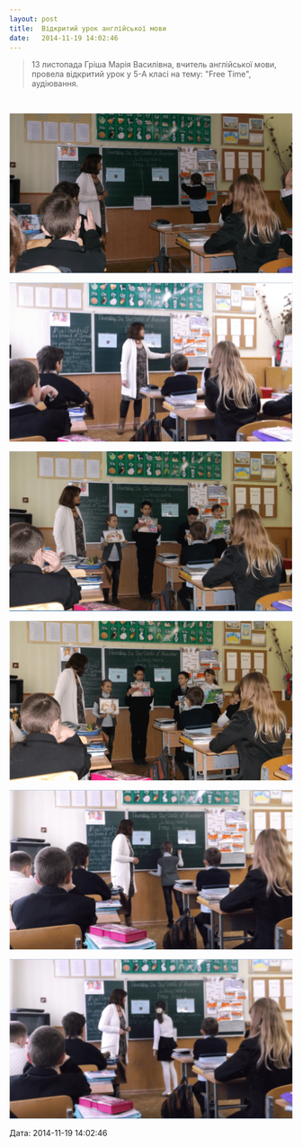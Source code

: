 ```yaml
---
layout: post
title:  Відкритий урок англійської мови
date:   2014-11-19 14:02:46
---
```

> 13 листопада Гріша Марія Василівна, вчитель англійської мови, провела відкритий урок у 5-А класі на тему: "Free Time", аудіювання.

 

![](/assets/tiger-1416397820.png)

![](/assets/tiger-1416398054.png)

![](/assets/tiger-1416398140.png)

![](/assets/tiger-1416398198.png)

![](/assets/tiger-1416398289.png)

![](/assets/tiger-1416398341.png)

  
Дата: 2014-11-19 14:02:46